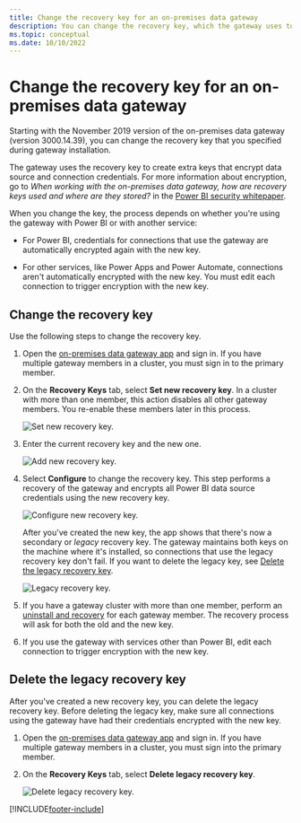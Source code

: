 ```yaml
---
title: Change the recovery key for an on-premises data gateway
description: You can change the recovery key, which the gateway uses to create extra keys that encrypt data source and connection credentials.
ms.topic: conceptual
ms.date: 10/10/2022
---
```


# Change the recovery key for an on-premises data gateway

Starting with the November 2019 version of the on-premises data gateway (version 3000.14.39), you can change the recovery key that you specified during gateway installation.

The gateway uses the recovery key to create extra keys that encrypt data source and connection credentials. For more information about encryption, go to _When working with the on-premises data gateway, how are recovery keys used and where are they stored?_ in the [Power BI security whitepaper](/power-bi/whitepaper-powerbi-security#power-bi-security-questions-and-answers).

When you change the key, the process depends on whether you're using the gateway with Power BI or with another service:

- For Power BI, credentials for connections that use the gateway are automatically encrypted again with the new key.

- For other services, like Power Apps and Power Automate, connections aren't automatically encrypted with the new key. You must edit each connection to trigger encryption with the new key.

## Change the recovery key

Use the following steps to change the recovery key.

1. Open the [on-premises data gateway app](service-gateway-app.md) and sign in. If you have multiple gateway members in a cluster, you must sign in to the primary member.

1. On the **Recovery Keys** tab, select **Set new recovery key**. In a cluster with more than one member, this action disables all other gateway members. You re-enable these members later in this process.

    ![Set new recovery key.](media/service-gateway-recovery-key/set-new-recovery-key.png)

1. Enter the current recovery key and the new one.

    ![Add new recovery key.](media/service-gateway-recovery-key/add-new-recovery-key.png)

1. Select **Configure** to change the recovery key. This step performs a recovery of the gateway and encrypts all Power BI data source credentials using the new recovery key.

    ![Configure new recovery key.](media/service-gateway-recovery-key/configure-new-recovery-key.png)

    After you've created the new key, the app shows that there's now a secondary or _legacy_ recovery key. The gateway maintains both keys on the machine where it's installed, so connections that use the legacy recovery key don't fail. If you want to delete the legacy key, see [Delete the legacy recovery key](#delete-the-legacy-recovery-key).

    ![Legacy recovery key.](media/service-gateway-recovery-key/legacy-recovery-key.png)

1. If you have a gateway cluster with more than one member, perform an [uninstall and recovery](service-gateway-migrate.md) for each gateway member.  The recovery process will ask for both the old and the new key.

1. If you use the gateway with services other than Power BI, edit each connection to trigger encryption with the new key.

## Delete the legacy recovery key

After you've created a new recovery key, you can delete the legacy recovery key. Before deleting the legacy key, make sure all connections using the gateway have had their credentials encrypted with the new key.

1. Open the [on-premises data gateway app](service-gateway-app.md) and sign in. If you have multiple gateway members in a cluster, you must sign into the primary member.

1. On the **Recovery Keys** tab, select **Delete legacy recovery key**.

    ![Delete legacy recovery key.](media/service-gateway-recovery-key/delete-legacy-recovery-key.png)

[!INCLUDE[footer-include](../includes/footer-banner.md)]